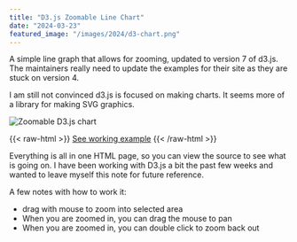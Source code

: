 ```yaml
---
title: "D3.js Zoomable Line Chart"
date: "2024-03-23"
featured_image: "/images/2024/d3-chart.png"
---
```


A simple line graph that allows for zooming, updated to version 7 of d3.js. The maintainers really need to update the examples for their site as they are stuck on version 4. 

I am still not convinced d3.js is focused on making charts. It seems more of a library for making SVG graphics.

![](/images/2024/d3-chart.png "Zoomable D3.js chart")

{{< raw-html >}}
<span style="text-align:center">
    <a href="/projects/d3-chart/index.html" target="blank">See working example</a>
</span>
{{< /raw-html >}}


Everything is all in one HTML page, so you can view the source to see what is going on. I have been working with D3.js a bit the past few weeks and wanted to leave myself this note for future reference.

A few notes with how to work it:

- drag with mouse to zoom into selected area
- When you are zoomed in, you can drag the mouse to pan
- When you are zoomed in, you can double click to zoom back out

